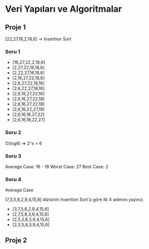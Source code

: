 # Veri Yapıları ve Algoritmalar
## Proje 1

[22,27,16,2,18,6] -> Insertion Sort

### Soru 1
- [16,27,22,2,18,6]
- [2,27,22,16,18,6]
- [2,22,27,16,18,6]
- [2,16,27,22,18,6]
- [2,6,27,22,18,16]
- [2,6,22,27,18,16]
- [2,6,18,27,22,16]
- [2,6,16,27,22,18]
- [2,6,16,27,22,18]
- [2,6,16,22,27,18]
- [2,6,16,18,27,22]
- [2,6,16,18,22,27]

### Soru 2
O(log6) => 2^x = 6

### Soru 3
Average Case: 16 - 18
Worst Case: 27
Best Case: 2

### Soru 4
Average Case

[7,3,5,8,2,9,4,15,6] dizisinin Insertion Sort'a göre ilk 4 adımını yazınız.

- [3,7,5,8,2,9,4,15,6]
- [2,7,5,8,3,9,4,15,6]
- [2,5,3,8,3,9,4,15,6]
- [2,3,5,8,3,9,4,15,6]

## Proje 2
